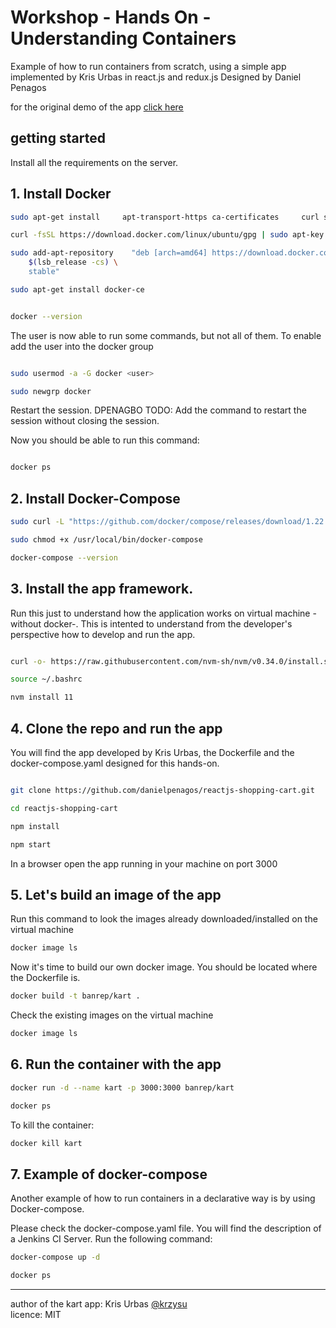 # Workshop - Hands On - Understanding Containers


Example of how to run containers from scratch, using a simple app implemented by Kris Urbas in react.js and redux.js 
Designed by Daniel Penagos

for the original demo of the app [click here](http://krzysu.github.io/reactjs-shopping-cart/)

## getting started

Install all the requirements on the server.

## 1. Install Docker

```sh
sudo apt-get install     apt-transport-https ca-certificates     curl software-properties-common

curl -fsSL https://download.docker.com/linux/ubuntu/gpg | sudo apt-key add -

sudo add-apt-repository    "deb [arch=amd64] https://download.docker.com/linux/ubuntu \
    $(lsb_release -cs) \
    stable"

sudo apt-get install docker-ce


docker --version

```

The user is now able to run some commands, but not all of them. To enable add the user into the docker group

```sh

sudo usermod -a -G docker <user>

sudo newgrp docker

```

Restart the session. 
DPENAGBO TODO: Add the command to restart the session without closing the session.

Now you should be able to run this command:
```sh

docker ps

```

## 2. Install Docker-Compose

```sh
sudo curl -L "https://github.com/docker/compose/releases/download/1.22.0/docker-compose-$(uname -s)-$(uname -m)" -o /usr/local/bin/docker-compose

sudo chmod +x /usr/local/bin/docker-compose

docker-compose --version

```

## 3. Install the app framework. 

Run this just to understand how the application works on virtual machine -without docker-. This is intented to understand from the developer's perspective how to develop and run the app.

```sh

curl -o- https://raw.githubusercontent.com/nvm-sh/nvm/v0.34.0/install.sh | bash

source ~/.bashrc

nvm install 11

```

## 4. Clone the repo and run the app

You will find the app developed by Kris Urbas, the Dockerfile and the docker-compose.yaml designed for this hands-on.

```sh

git clone https://github.com/danielpenagos/reactjs-shopping-cart.git

cd reactjs-shopping-cart

npm install

npm start

```

In a browser open the app running in your machine on port 3000

## 5. Let's build an image of the app

Run this command to look the images already downloaded/installed on the virtual machine

```sh
docker image ls
```

Now it's time to build our own docker image. You should be located where the Dockerfile is. 

```sh
docker build -t banrep/kart .
```

Check the existing images on the virtual machine

```sh
docker image ls
```
## 6. Run the container with the app

```sh
docker run -d --name kart -p 3000:3000 banrep/kart

docker ps

```

To kill the container:


```sh
docker kill kart
```

## 7. Example of docker-compose

Another example of how to run containers in a declarative way is by using Docker-compose. 

Please check the docker-compose.yaml file. You will find the description of a Jenkins CI Server. Run the following command:

```sh
docker-compose up -d

docker ps
```

* * *

author of the kart app: Kris Urbas [@krzysu](https://twitter.com/krzysu)   
licence: MIT
